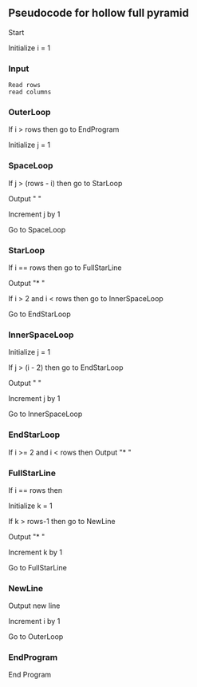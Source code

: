 
## Pseudocode for hollow full pyramid

Start

Initialize i = 1
### Input
    Read rows
    read columns


### OuterLoop
If i > rows then go to EndProgram

Initialize j = 1

### SpaceLoop
If j > (rows - i) then go to StarLoop

Output " "

Increment j by 1

Go to SpaceLoop

### StarLoop
If i == rows then go to FullStarLine

Output "* "

If i > 2 and i < rows then go to InnerSpaceLoop

Go to EndStarLoop

### InnerSpaceLoop
Initialize j = 1

If j > (i - 2) then go to EndStarLoop

Output "  "

Increment j by 1

Go to InnerSpaceLoop

### EndStarLoop
If i >= 2 and i < rows then Output "* "

### FullStarLine
If i == rows then

Initialize k = 1

If k > rows-1 then go to NewLine

Output "* "

Increment k by 1

Go to FullStarLine

### NewLine

Output new line

Increment i by 1

Go to OuterLoop

### EndProgram
End Program
